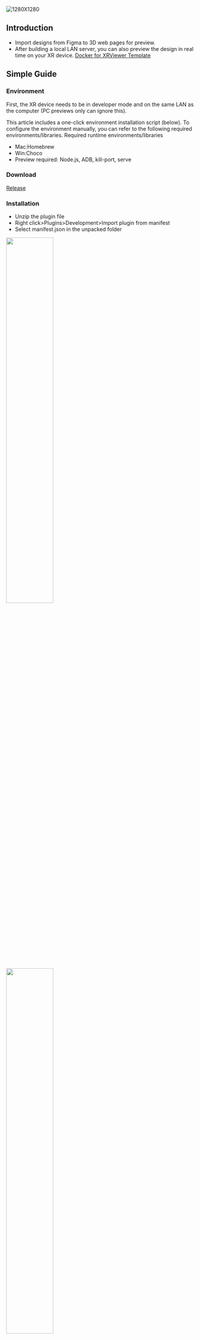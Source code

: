 ![1280X1280](https://user-images.githubusercontent.com/7036706/199702605-00b0a06b-9b67-4c55-ac7a-33f2bb840206.PNG)
## Introduction

- Import designs from Figma to 3D web pages for preview.
- After building a local LAN server, you can also preview the design in real time on your XR device. [Docker for XRViewer Template](https://github.com/MartinRGB/Docker-For-XRViewer-Template)

## Simple Guide

### Environment
First, the XR device needs to be in developer mode and on the same LAN as the computer (PC previews only can ignore this).

This article includes a one-click environment installation script (below). To configure the environment manually, you can refer to the following required environments/libraries.
Required runtime environments/libraries

- Mac:Homebrew
- Win:Choco
- Preview required: Node.js, ADB, kill-port, serve

### Download
[Release](https://github.com/MartinRGB/XRViewer/releases "Release")

### Installation
- Unzip the plugin file
- Right click>Plugins>Development>Import plugin from manifest
- Select manifest.json in the unpacked folder

<img src="https://user-images.githubusercontent.com/7036706/199702758-3ad8b547-ac8e-4a60-aac8-0376c48368af.PNG" width="50%" height="50%"/>
<img src="https://user-images.githubusercontent.com/7036706/199702774-11421e50-2158-4dd4-9141-57bea768d702.PNG" width="50%" height="50%"/>

After selecting Frame, click XRViewer to launch it.

### Script function introduction

scripts exist in `cli` folder

There are three types of scripts: env/serve/run
- env: installing the initial environment above, you need to install it once for the first time.
- serve: placed in the upper level of the exported resources folder, after clicking it, the local machine will build a LAN server
- run: The XR device needs to be in developer mode. Clicking on it will open the preview page on both the computer and the XR device.
- **Note for Mac users:**
  1. If the zip is not an executable file after unpacking, open a terminal and type:
  `chomd +x <drag and drop the file into Terminal here>` to convert the file to an executable.
  2. If a security prompt appears, right click to open the file

### Development
     
- run `npm install`
- Overwrite all files in `modified_framework/@theatre` into `node_moduels/@theatre`
- run `npm run dev:<select a project>`

To be continued...
  
## Known issues

### Feedback
Just leave a issue report in [issue](https://github.com/MartinRGB/XRViewer/issues "here")

### Figma-related (important)
- Mask needs to be fine cut, don't go beyond the frame's borders
- Rotation is not supported, try to rotate the Flattern property after the Rotation
- Only support a Frame, multiple or not selected will not be able to open the plug-in
- Frame is overwritten, but the visible objects should be deleted, otherwise z-fighting mask each other
- Gradient support is poor for now
- Hidden elements will still be imported into the plug-in

### Preview-related (important)
- Refreshing the page after changing parameters will not save the parameter cache
- There is a baseUnit fixed unit, the current panel width is fixed 1m, and then according to the height to width ratio to isometric scaling height, resulting in a shorter panel position (1.7m about height, corresponding to 1m width, 1m distance, before is 1.7m height, corresponding to 40m width degree, 40m distance)
- Some times, the save is not successful, you need to repeatedly save in Figma, and then refresh the page
- The first time you run the plug-in, it may not work, you need to try again
- Figma's sandbox environment can't use Node, so you need to export and click the executable to build the server, which requires some research.
- At the moment, you can't preview XR devices by mapping methods other than adb reverse, so you need to open developer mode, which requires some research.
